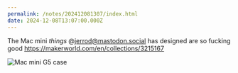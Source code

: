 ```yaml
---
permalink: /notes/202412081307/index.html
date: 2024-12-08T13:07:00.000Z
---
```


The Mac mini _things_ @jerrod@mastodon.social has designed are so fucking good https://makerworld.com/en/collections/3215167

![Mac mini G5 case](https://cdn.rknight.me/site/mac-mini-g5.jpg)
